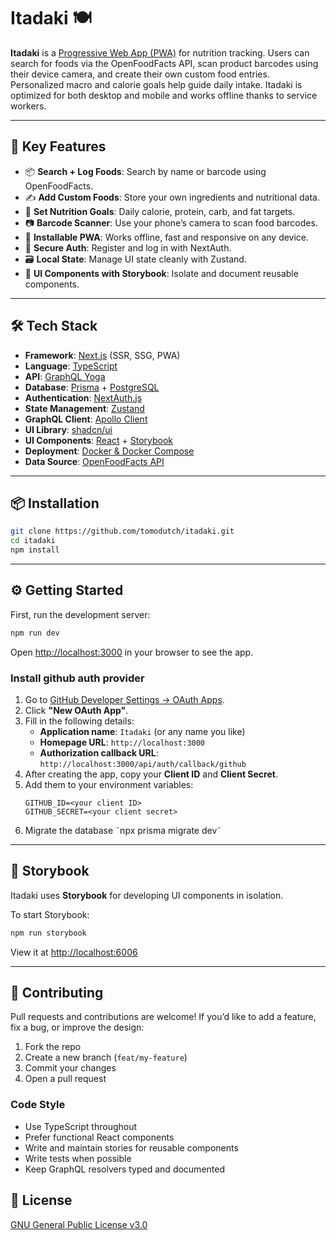 # Itadaki 🍽️

**Itadaki** is a [Progressive Web App (PWA)](https://developer.mozilla.org/en-US/docs/Web/Progressive_web_apps) for nutrition tracking. Users can search for foods via the OpenFoodFacts API, scan product barcodes using their device camera, and create their own custom food entries. Personalized macro and calorie goals help guide daily intake. Itadaki is optimized for both desktop and mobile and works offline thanks to service workers.

---

## 🔑 Key Features

- 📦 **Search + Log Foods**: Search by name or barcode using OpenFoodFacts.
- ✍️ **Add Custom Foods**: Store your own ingredients and nutritional data.
- 🎯 **Set Nutrition Goals**: Daily calorie, protein, carb, and fat targets.
- 📷 **Barcode Scanner**: Use your phone’s camera to scan food barcodes.
- 📱 **Installable PWA**: Works offline, fast and responsive on any device.
- 🔐 **Secure Auth**: Register and log in with NextAuth.
- 🗃️ **Local State**: Manage UI state cleanly with Zustand.
- 📖 **UI Components with Storybook**: Isolate and document reusable components.

---

## 🛠️ Tech Stack

- **Framework**: [Next.js](https://nextjs.org/) (SSR, SSG, PWA)
- **Language**: [TypeScript](https://www.typescriptlang.org/)
- **API**: [GraphQL Yoga](https://the-guild.dev/graphql/yoga)
- **Database**: [Prisma](https://www.prisma.io/) + [PostgreSQL](https://www.postgresql.org/)
- **Authentication**: [NextAuth.js](https://next-auth.js.org/)
- **State Management**: [Zustand](https://github.com/pmndrs/zustand)
- **GraphQL Client**: [Apollo Client](https://www.apollographql.com/docs/react/)
- **UI Library**: [shadcn/ui](https://ui.shadcn.com/)
- **UI Components**: [React](https://react.dev) + [Storybook](https://storybook.js.org/)
- **Deployment**: [Docker & Docker Compose](https://www.docker.com/)
- **Data Source**: [OpenFoodFacts API](https://world.openfoodfacts.org/)

---

## 📦 Installation

```bash
git clone https://github.com/tomodutch/itadaki.git
cd itadaki
npm install
```

---

## ⚙️ Getting Started

First, run the development server:

```bash
npm run dev
```

Open [http://localhost:3000](http://localhost:3000) in your browser to see the app.

### Install github auth provider

1. Go to [GitHub Developer Settings → OAuth Apps](https://github.com/settings/developers).
2. Click **"New OAuth App"**.
3. Fill in the following details:
   - **Application name**: `Itadaki` (or any name you like)
   - **Homepage URL**: `http://localhost:3000`
   - **Authorization callback URL**: `http://localhost:3000/api/auth/callback/github`
4. After creating the app, copy your **Client ID** and **Client Secret**.
5. Add them to your environment variables:
   ```env
   GITHUB_ID=<your client ID>
   GITHUB_SECRET=<your client secret>
6. Migrate the database ˜npx prisma migrate dev˜
---

## 🧪 Storybook

Itadaki uses **Storybook** for developing UI components in isolation.

To start Storybook:

```bash
npm run storybook
```

View it at [http://localhost:6006](http://localhost:6006)

---

## 🤝 Contributing

Pull requests and contributions are welcome! If you’d like to add a feature, fix a bug, or improve the design:

1. Fork the repo
2. Create a new branch (`feat/my-feature`)
3. Commit your changes
4. Open a pull request

### Code Style

- Use TypeScript throughout
- Prefer functional React components
- Write and maintain stories for reusable components
- Write tests when possible
- Keep GraphQL resolvers typed and documented

## 📄 License

[GNU General Public License v3.0](COPYING)